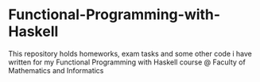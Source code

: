 # Functional-Programming-with-Haskell
This repository holds homeworks, exam tasks and some other code i have written for my Functional Programming with Haskell course @ Faculty of Mathematics and Informatics

